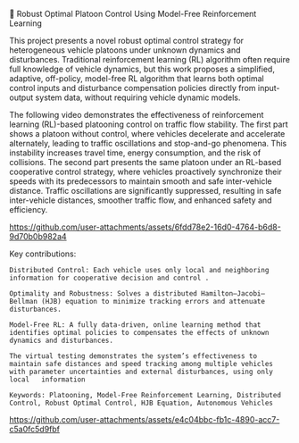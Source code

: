 🚗 Robust Optimal Platoon Control Using Model-Free Reinforcement Learning

This project presents a novel robust optimal control strategy for heterogeneous vehicle platoons under unknown dynamics and disturbances.
Traditional reinforcement learning (RL) algorithm often require full knowledge of vehicle dynamics, but this work proposes a simplified, adaptive, off-policy, model-free RL algorithm that learns both optimal control inputs and disturbance compensation policies directly from input-output system data, without requiring vehicle dynamic models.



The following video demonstrates the effectiveness of reinforcement learning (RL)-based platooning control on traffic flow stability.
The first part shows a platoon without control, where vehicles decelerate and accelerate alternately, leading to traffic oscillations and stop-and-go phenomena. This instability increases travel time, energy     consumption, and the risk of collisions. 
The second part presents the same platoon under an RL-based cooperative control strategy, where vehicles proactively synchronize their speeds with its predecessors to maintain smooth and safe inter-vehicle distance. 
Traffic oscillations are significantly suppressed, resulting in safe inter-vehicle distances, smoother traffic flow, and enhanced safety and efficiency.

https://github.com/user-attachments/assets/6fdd78e2-16d0-4764-b6d8-9d70b0b982a4
    
Key contributions:

    Distributed Control: Each vehicle uses only local and neighboring information for cooperative decision and control .

    Optimality and Robustness: Solves a distributed Hamilton–Jacobi–Bellman (HJB) equation to minimize tracking errors and attenuate disturbances.

    Model-Free RL: A fully data-driven, online learning method that identifies optimal policies to compensates the effects of unknown dynamics and disturbances.
    
    The virtual testing demonstrates the system’s effectiveness to maintain safe distances and speed tracking among multiple vehicles with parameter uncertainties and external disturbances, using only local   information

    Keywords: Platooning, Model-Free Reinforcement Learning, Distributed Control, Robust Optimal Control, HJB Equation, Autonomous Vehicles


https://github.com/user-attachments/assets/e4c04bbc-fb1c-4890-acc7-c5a0fc5d9fbf


